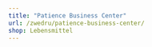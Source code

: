 ```yaml
---
title: "Patience Business Center"
url: /zwedru/patience-business-center/
shop: Lebensmittel
---
```

